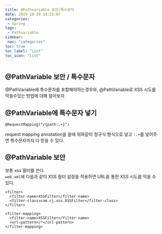 ```yaml
---
title: @Pathvariable 보안/특수문자
date: 2019-10-29 14:55:07
categories: 
 - Spring
tags: 
 - Pathvariable
sidebar:
 nav: "categories"
toc: true
toc_label: "List"
toc_icon: "list"
---
```


## @PathVariable 보안 / 특수문자
@PathVariable에 특수문자를 포함해야하는경우와, @PathVariable로 XSS 시도를 막을수있는 방법에 대해 알아보자

## @PathVariable에 특수문자 넣기
```
@RequestMapping("/{path:.+}")
```
request mapping annotation을 쓸때 위와같이 정규식 형식으로 넣고 `:.+`를 넣어주면 특수문자까지 다 받을 수 있다. 

## @PathVariable 보안
보통 xss 필터를 쓴다.   
`web.xml`에 다음과 같이 XSS 필터 설정을 적용하면 URL을 통한 XSS 시도를 막을 수 있다. 
```
<filter> 
  <filter-name>XSSFilter</filter-name> 
  <filter-class>com.cj.xss.XSSFilter</filter-class> 
</filter>
```
```
<filter-mapping> 
  <filter-name>XSSFilter</filter-name> 
  <url-pattern>/*</url-pattern> 
</filter-mapping>
```
